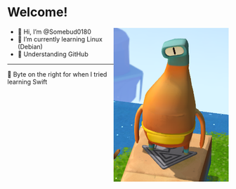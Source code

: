 # Welcome!
<img src=https://github.com/Somebud0180/Somebud0180/blob/04a80c66ad9b0e1b3cf06b1ef64ae05a051903cd/Swift%20Playgrounds%20Byte.png alt="Byte from Swift Playgrounds™️" height=350 align=right>

- 👋 Hi, I’m @Somebud0180
- 🌱 I’m currently learning Linux (Debian)
- 🤗 Understanding GitHub

<footer>

---

 🤖 Byte on the right for when I tried learning Swift

</footer>

<!---
Somebud0180/Somebud0180 is a ✨ special ✨ repository because its `README.md` (this file) appears on your GitHub profile.
You can click the Preview link to take a look at your changes.
--->
